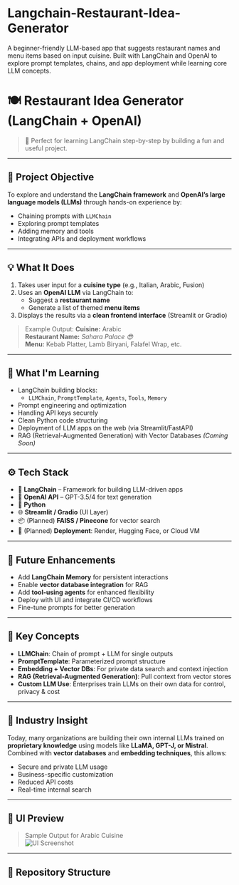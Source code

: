 # Langchain-Restaurant-Idea-Generator
A beginner-friendly LLM-based app that suggests restaurant names and menu items based on input cuisine. Built with LangChain and OpenAI to explore prompt templates, chains, and app deployment while learning core LLM concepts.

# 🍽️ Restaurant Idea Generator (LangChain + OpenAI)

> 🚀 Perfect for learning LangChain step-by-step by building a fun and useful project.

---

## 📌 Project Objective

To explore and understand the **LangChain framework** and **OpenAI’s large language models (LLMs)** through hands-on experience by:

- Chaining prompts with `LLMChain`
- Exploring prompt templates
- Adding memory and tools
- Integrating APIs and deployment workflows

---

## 💡 What It Does

1. Takes user input for a **cuisine type** (e.g., Italian, Arabic, Fusion)
2. Uses an **OpenAI LLM** via LangChain to:
   - Suggest a **restaurant name**
   - Generate a list of themed **menu items**
3. Displays the results via a **clean frontend interface** (Streamlit or Gradio)

> Example Output:
> **Cuisine:** Arabic  
> **Restaurant Name:** *Sahara Palace 😎*  
> **Menu:** Kebab Platter, Lamb Biryani, Falafel Wrap, etc.

---

## 🧠 What I'm Learning

- LangChain building blocks:
  - `LLMChain`, `PromptTemplate`, `Agents`, `Tools`, `Memory`
- Prompt engineering and optimization
- Handling API keys securely
- Clean Python code structuring
- Deployment of LLM apps on the web (via Streamlit/FastAPI)
- RAG (Retrieval-Augmented Generation) with Vector Databases *(Coming Soon)*

---

## ⚙️ Tech Stack

- 🧠 **LangChain** – Framework for building LLM-driven apps
- 🤖 **OpenAI API** – GPT-3.5/4 for text generation
- 🐍 **Python**
- 🌐 **Streamlit / Gradio** (UI Layer)
- 📦 (Planned) **FAISS / Pinecone** for vector search
- 🚀 (Planned) **Deployment**: Render, Hugging Face, or Cloud VM

---

## 🧭 Future Enhancements

- Add **LangChain Memory** for persistent interactions
- Enable **vector database integration** for RAG
- Add **tool-using agents** for enhanced flexibility
- Deploy with UI and integrate CI/CD workflows
- Fine-tune prompts for better generation

---

## 🧩 Key Concepts

- **LLMChain**: Chain of prompt + LLM for single outputs
- **PromptTemplate**: Parameterized prompt structure
- **Embedding + Vector DBs**: For private data search and context injection
- **RAG (Retrieval-Augmented Generation)**: Pull context from vector stores
- **Custom LLM Use**: Enterprises train LLMs on their own data for control, privacy & cost

---

## 🧠 Industry Insight

Today, many organizations are building their own internal LLMs trained on **proprietary knowledge** using models like **LLaMA, GPT-J, or Mistral**. Combined with **vector databases** and **embedding techniques**, this allows:

- Secure and private LLM usage
- Business-specific customization
- Reduced API costs
- Real-time internal search

---

## 📸 UI Preview

> Sample Output for Arabic Cuisine  
> ![UI Screenshot](path/to/screenshot.png)

---

## 📁 Repository Structure

